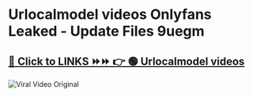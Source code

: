 
 # Urlocalmodel videos Onlyfans Leaked - Update Files 9uegm

## <h2><a href="https://clipsfans.com/Urlocalmodel_videos&ref=git">🔗 Click to LINKS ⏩⏩ 👉 🟢 Urlocalmodel videos </a></h2>

<a href="https://clipsfans.com/Urlocalmodel_videos&ref=git" rel="nofollow" data-target="animated-image.originalLink"><img src="https://i.ibb.co.com/xMMVF88/686577567.gif" alt="Viral Video Original" style="max-width: 100%; display: inline-block;" data-target="animated-image.originalImage"></a>

